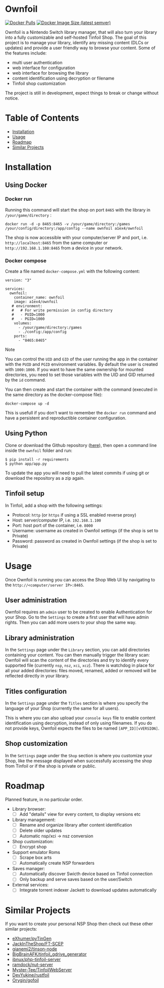 # Ownfoil
[![Docker Pulls](https://img.shields.io/docker/pulls/a1ex4/ownfoil)](https://hub.docker.com/r/a1ex4/ownfoil)
[![Docker Image Size (latest semver)](https://img.shields.io/docker/image-size/a1ex4/ownfoil?sort=date&arch=amd64
)](https://hub.docker.com/r/a1ex4/ownfoil/tags)

Ownfoil is a Nintendo Switch library manager, that will also turn your library into a fully customizable and self-hosted Tinfoil Shop. The goal of this project is to manage your library, identify any missing content (DLCs or updates) and provide a user friendly way to browse your content. Some of the features include:

 - multi user authentication
 - web interface for configuration
 - web interface for browsing the library
 - content identification using decryption or filename
 - Tinfoil shop customization

The project is still in development, expect things to break or change without notice.

# Table of Contents
- [Installation](#nstallation)
- [Usage](#usage)
- [Roadmap](#roadmap)
- [Similar Projects](#similar-projects)

# Installation
## Using Docker
### Docker run

Running this command will start the shop on port `8465` with the library in `/your/game/directory` :

    docker run -d -p 8465:8465 -v /your/game/directory:/games /your/config/directory:/app/config --name ownfoil a1ex4/ownfoil

The shop is now accessible with your computer/server IP and port, i.e. `http://localhost:8465` from the same computer or `http://192.168.1.100:8465` from a device in your network.

### Docker compose
Create a file named `docker-compose.yml` with the following content:
```
version: "3"

services:
  ownfoil:
    container_name: ownfoil
    image: a1ex4/ownfoil
   # environment:
   #   # For write permission in config directory
   #   - PUID=1000
   #   - PGID=1000
    volumes:
      - /your/game/directory:/games
      - ./config:/app/config
    ports:
      - "8465:8465"
```
> [!NOTE]
> You can control the `UID` and `GID` of the user running the app in the container with the `PUID` and `PGID` environment variables. By default the user is created with `1000:1000`. If you want to have the same ownership for mounted directories, you need to set those variables with the UID and GID returned by the `id` command.

You can then create and start the container with the command (executed in the same directory as the docker-compose file):

    docker-compose up -d

This is usefull if you don't want to remember the `docker run` command and have a persistent and reproductible container configuration.

## Using Python
Clone or download the Github repository ([here](https://github.com/a1ex4/ownfoil/archive/refs/heads/develop.zip)), then open a command line inside the `ownfoil` folder and run:
```
$ pip install -r requirements
$ python app/app.py
```
To update the app you will need to pull the latest commits if using git or download the repository as a zip again.

## Tinfoil setup
In Tinfoil, add a shop with the following settings:
 - Protocol: `http` (or `https` if using a SSL enabled reverse proxy)
 - Host: server/computer IP, i.e. `192.168.1.100`
 - Port: host port of the container, i.e. `8000`
 - Username: username as created in Ownfoil settings (if the shop is set to Private)
 - Password: password as created in Ownfoil settings (if the shop is set to Private)

# Usage
Once Ownfoil is running you can access the Shop Web UI by navigating to the `http://<computer/server IP>:8465`.

## User administration
Ownfoil requires an `admin` user to be created to enable Authentication for your Shop. Go to the `Settings` to create a first user that will have admin rights. Then you can add more users to your shop the same way.

## Library administration
In the `Settings` page under the `Library` section, you can add directories containing your content. You can then manually trigger the library scan: Ownfoil will scan the content of the directories and try to identify every supported file (currently `nsp`, `nsz`, `xci`, `xcz`).
There is watchdog in place for all your added directories: files moved, renamed, added or removed will be reflected directly in your library.

## Titles configuration
In the `Settings` page under the `Titles` section is where you specify the language of your Shop (currently the same for all users).

This is where you can also upload your `console keys` file to enable content identification using decryption, instead of only using filenames. If you do not provide keys, Ownfoil expects the files to be named `[APP_ID][vVERSION]`.

## Shop customization
In the `Settings` page under the `Shop` section is where you customize your Shop, like the message displayed when successfully accessing the shop from Tinfoil or if the shop is private or public.

# Roadmap
Planned feature, in no particular order.
 - Library browser:
    - [ ] Add "details" view for every content, to display versions etc
 - Library management:
    - [ ] Rename and organize library after content identification
    - [ ] Delete older updates
    - [ ] Automatic nsp/xci -> nsz conversion
 - Shop customization:
    - [ ] Encrypt shop
 - Support emulator Roms
    - [ ] Scrape box arts
    - [ ] Automatically create NSP forwarders
 - Saves manager:
    - [ ] Automatically discover Swicth device based on Tinfoil connection
    - [ ] Only backup and serve saves based on the user/Switch
 - External services:
    - [ ] Integrate torrent indexer Jackett to download updates automatically

# Similar Projects
If you want to create your personal NSP Shop then check out these other similar projects:
- [eXhumer/pyTinGen](https://github.com/eXhumer/pyTinGen)
- [JackInTheShop/FT-SCEP](https://github.com/JackInTheShop/FT-SCEP)
- [gianemi2/tinson-node](https://github.com/gianemi2/tinson-node)
- [BigBrainAFK/tinfoil_gdrive_generator](https://github.com/BigBrainAFK/tinfoil_gdrive_generator)
- [ibnux/php-tinfoil-server](https://github.com/ibnux/php-tinfoil-server)
- [ramdock/nut-server](https://github.com/ramdock/nut-server)
- [Myster-Tee/TinfoilWebServer](https://github.com/Myster-Tee/TinfoilWebServer)
- [DevYukine/rustfoil](https://github.com/DevYukine/rustfoil)
- [Orygin/gofoil](https://github.com/Orygin/gofoil)

